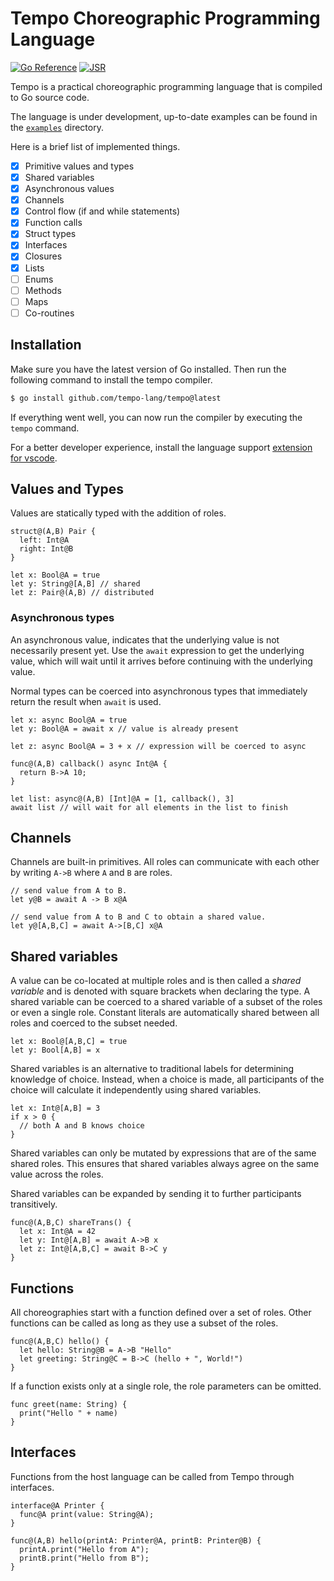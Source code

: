 # Tempo Choreographic Programming Language

[![Go Reference](https://pkg.go.dev/badge/github.com/tempo-lang/tempo.svg)](https://pkg.go.dev/github.com/tempo-lang/tempo)
[![JSR](https://jsr.io/badges/@tempo-lang)](https://jsr.io/@tempo-lang)

Tempo is a practical choreographic programming language that is compiled to Go source code.

The language is under development, up-to-date examples can be found in the [`examples`](./examples/) directory.

Here is a brief list of implemented things.

- [x] Primitive values and types
- [x] Shared variables
- [x] Asynchronous values
- [x] Channels
- [x] Control flow (if and while statements)
- [x] Function calls
- [x] Struct types
- [x] Interfaces
- [x] Closures
- [x] Lists
- [ ] Enums
- [ ] Methods
- [ ] Maps
- [ ] Co-routines

## Installation

Make sure you have the latest version of Go installed.
Then run the following command to install the tempo compiler.

```sh
$ go install github.com/tempo-lang/tempo@latest
```

If everything went well, you can now run the compiler by executing the `tempo` command.

For a better developer experience, install the language support [extension for vscode](https://marketplace.visualstudio.com/items?itemName=tempo-lang.vscode-tempo).

## Values and Types

Values are statically typed with the addition of roles.

```tempo
struct@(A,B) Pair {
  left: Int@A
  right: Int@B
}

let x: Bool@A = true
let y: String@[A,B] // shared
let z: Pair@(A,B) // distributed
```

### Asynchronous types

An asynchronous value, indicates that the underlying value is not necessarily present yet.
Use the `await` expression to get the underlying value, which will wait until it arrives before continuing with the underlying value.

Normal types can be coerced into asynchronous types that immediately return the result when `await` is used.

```tempo
let x: async Bool@A = true
let y: Bool@A = await x // value is already present

let z: async Bool@A = 3 + x // expression will be coerced to async

func@(A,B) callback() async Int@A {
  return B->A 10;
}

let list: async@(A,B) [Int]@A = [1, callback(), 3]
await list // will wait for all elements in the list to finish
```

## Channels

Channels are built-in primitives.
All roles can communicate with each other by writing `A->B` where `A` and `B` are roles.

```tempo
// send value from A to B.
let y@B = await A -> B x@A

// send value from A to B and C to obtain a shared value.
let y@[A,B,C] = await A->[B,C] x@A
```

## Shared variables

A value can be co-located at multiple roles and is then called a _shared variable_ and is denoted with square brackets when declaring the type.
A shared variable can be coerced to a shared variable of a subset of the roles or even a single role.
Constant literals are automatically shared between all roles and coerced to the subset needed.

```tempo
let x: Bool@[A,B,C] = true
let y: Bool[A,B] = x
```

Shared variables is an alternative to traditional labels for determining knowledge of choice.
Instead, when a choice is made, all participants of the choice will calculate it independently using shared variables.

```tempo
let x: Int@[A,B] = 3
if x > 0 {
  // both A and B knows choice
}
```

Shared variables can only be mutated by expressions that are of the same shared roles.
This ensures that shared variables always agree on the same value across the roles.

Shared variables can be expanded by sending it to further participants transitively.

```tempo
func@(A,B,C) shareTrans() {
  let x: Int@A = 42
  let y: Int@[A,B] = await A->B x
  let z: Int@[A,B,C] = await B->C y
}
```

## Functions

All choreographies start with a function defined over a set of roles.
Other functions can be called as long as they use a subset of the roles.

```tempo
func@(A,B,C) hello() {
  let hello: String@B = A->B "Hello"
  let greeting: String@C = B->C (hello + ", World!")
}
```

If a function exists only at a single role, the role parameters can be omitted.

```tempo
func greet(name: String) {
  print("Hello " + name)
}
```

## Interfaces

Functions from the host language can be called from Tempo through interfaces.

```tempo
interface@A Printer {
  func@A print(value: String@A);
}

func@(A,B) hello(printA: Printer@A, printB: Printer@B) {
  printA.print("Hello from A");
  printB.print("Hello from B");
}
```
